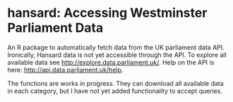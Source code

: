 # hansard: Accessing Westminster Parliament Data

An R package to automatically fetch data from the UK parliament data API. Ironically, Hansard data is not yet accessible through the API. To explore all available data see http://explore.data.parliament.uk/. Help on the API is here: http://api.data.parliament.uk/help. 

The functions are works in progress. They can download all available data in each category, but I have not yet added functionality to accept queries.
